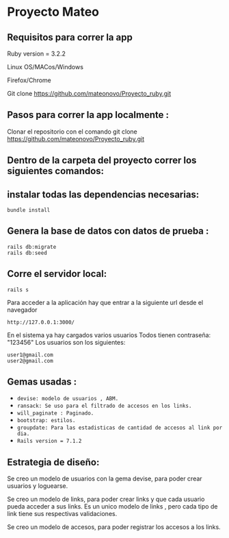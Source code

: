 # Proyecto Mateo

## Requisitos para correr la app

Ruby version = 3.2.2

Linux OS/MACos/Windows

Firefox/Chrome

Git clone https://github.com/mateonovo/Proyecto_ruby.git

## Pasos para correr la app localmente :

Clonar el repositorio con el comando git clone https://github.com/mateonovo/Proyecto_ruby.git


## Dentro de la carpeta del proyecto correr los siguientes comandos:

## instalar todas las dependencias necesarias: 
    bundle install

## Genera la base de datos con datos de prueba :
    rails db:migrate
    rails db:seed

## Corre el servidor local:
    rails s 
 
Para acceder a la aplicación hay que entrar a la siguiente url desde el navegador

    http://127.0.0.1:3000/

En el sistema ya hay cargados varios usuarios Todos tienen contraseña: "123456" Los usuarios son los siguientes:

    user1@gmail.com
    user2@gmail.com

## Gemas usadas : 
- `devise: modelo de usuarios , ABM.`
- `ransack: Se uso para el filtrado de accesos en los links.`
- `will_paginate : Paginado.` 
- `bootstrap: estilos.`
- `groupdate: Para las estadisticas de cantidad de accesos al link por dia. `
- `Rails version = 7.1.2`


## Estrategia de diseño:

Se creo un modelo de usuarios con la gema devise, para poder crear usuarios y loguearse.

Se creo un modelo de links, para poder crear links y que cada usuario pueda acceder a sus links.
Es un unico modelo de links , pero cada tipo de link tiene sus respectivas validaciones.

Se creo un modelo de accesos, para poder registrar los accesos a los links.


